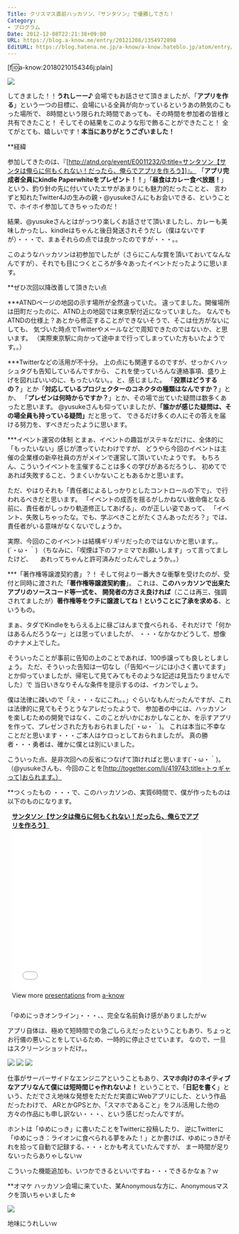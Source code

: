 ```yaml
---
Title: クリスマス直前ハッカソン、『サンタソン』で優勝してきた！
Category:
- プログラム
Date: 2012-12-08T22:21:38+09:00
URL: https://blog.a-know.me/entry/20121208/1354972898
EditURL: https://blog.hatena.ne.jp/a-know/a-know.hateblo.jp/atom/entry/12921228815727979276
---
```


[f:id:a-know:20180210154346j:plain]

<img src="//lh3.ggpht.com/nJgrSBujfIh1-h3WHn3zaCWb5LdAz9gr9Lq52b_fIE_Ix0A1T3in39Ri2DJAHJbxV00aO0OOBElxjptwvwm8YQ=s640">

してきました！！<span class="deco" style="font-weight:bold;">うれしーー♪</span>
会場でもお話させて頂きましたが、「<span class="deco" style="font-weight:bold;">アプリを作る</span>」という一つの目標に、会場にいる全員が向かっているというあの熱気のこもった場所で、
8時間という限られた時間であっても、その時間を参加者の皆様と共有できたこと！
そしてその結果をこのような形で飾ることができたこと！
全てがとても、嬉しいです！<span class="deco" style="font-weight:bold;">本当にありがとうございました！</span>


**経緯

参加してきたのは、『[http://atnd.org/event/E0011232/0:title=サンタソン【サンタは俺らに何もくれない！だったら、俺らでアプリを作ろう】]』。
「<span class="deco" style="font-weight:bold;">アプリ完成者全員にkindle Paperwhiteをプレゼント！！</span>」「<span class="deco" style="font-weight:bold;">昼食はカレー食べ放題！</span>」という、釣り針の先に付いていたエサがあまりにも魅力的だったことと、
言わずと知れたTwitter4Jの生みの親・@yusukeさんにもお会いできる、ということで、ホイホイ参加してきちゃったのだ！


結果、@yusukeさんとはがっつり楽しくお話させて頂いましたし、カレーも美味しかったし、kindleはちゃんと後日発送されそうだし（僕はないですが）・・・で、まぁそれらの点では良かったのですが・・・。。


このようなハッカソンは初参加でしたが（さらにこんな賞を頂いておいてなんなんですが）、それでも目につくところが多々あったイベントだったように思います。


**ぜひ次回以降改善して頂きたい点

***ATNDページの地図の示す場所が全然違っていた。
違ってました。開催場所は田町だったのに、ATND上の地図では東京駅付近になっていました。
なんでもATNDの仕様上？あとから修正することができないそうで、そこは仕方がないにしても、
気づいた時点でTwitterやメールなどで周知できたのではないか、と思います。
（実際東京駅に向かって途中まで行ってしまっていた方もいたようです。。）


***Twitterなどの活用が不十分。
上の点にも関連するのですが、せっかくハッシュタグも告知しているんですから、
これを使っていろんな連絡事項、盛り上げを図ればいいのに、もったいない。。と、感じました。
「<span class="deco" style="font-weight:bold;">投票はどうするの？</span>」とか「<span class="deco" style="font-weight:bold;">対応しているプロジェクターのコネクタの種類はなんですか？</span>」とか、
「<span class="deco" style="font-weight:bold;">プレゼンは何時からですか？</span>」とか、その場で出ていた疑問は数多くあったと思います。
@yusukeさんも仰っていましたが、<span class="deco" style="font-weight:bold;">「誰かが感じた疑問は、その場全員も持っている疑問」</span>だと思って、
できるだけ多くの人にその答えを届ける努力を、すべきだったように思います。


***イベント運営の体制
とまぁ、イベントの趣旨がステキなだけに、全体的に「もったいない」感じが漂っていたわけですが、
どうやら今回のイベントは主催の企業様の新卒社員の方がメインで運営して頂いていたようです。
もちろん、こういうイベントを主催することは多くの学びがあるだろうし、
初めてであれば失敗すること、うまくいかないこともあるかと思います。

ただ、やはりそれも「責任者によるしっかりとしたコントロールの下で」、で行われるべきだと思います。
「イベントの成否を揺るがしかねない致命傷となる前に、責任者がしっかり軌道修正してあげる」、のが正しい姿であって、
「イベント、失敗しちゃったな。でも、学ぶべきことがたくさんあっただろ？」では、
責任者がいる意味がなくないでしょうか。

実際、今回のこのイベントは結構ギリギリだったのではないかと思います。。(´・ω・｀)
（ちなみに、「喫煙は下のファミマでお願いします」って言ってましたけど、
　あれってちゃんと許可済みだったんでしょうか。。）


***「著作権等譲渡契約書」？！
そして何より一番大きな衝撃を受けたのが、受付と同時に渡された「<span class="deco" style="font-weight:bold;">著作権等譲渡契約書</span>」。
これは、<span class="deco" style="font-weight:bold;">このハッカソンで出来たアプリのソースコード等一式を、</span>
<span class="deco" style="font-weight:bold;">開発者の方さえ良ければ</span>（ここは再三、強調されてましたが）<span class="deco" style="font-weight:bold;">著作権等をウチに譲渡してね！ということに了承を求める</span>、というもの。


まぁ、タダでKindleをもらえる上に昼ごはんまで食べられる、それだけで「何かはあるんだろうなー」とは思っていましたが、
・・・なかなかどうして、想像のナナメ上でした。


そういったことが事前に告知の上のことであれば、100歩譲っても良しとしましょう。
ただ、そういった告知は一切なし（「告知ページには小さく書いてます」とか仰っていましたが、帰宅して見てみてもそのような記述は見当たりませんでした）で
当日いきなりそんな条件を提示するのは、イカンでしょう。


僕は法律に疎いので「え・・・なにこれ。。」ぐらいなもんだったんですが、これは法律的に見てもそうとうなアレだったようで、
参加者の中には、ハッカソンを楽しむための開発ではなく、このことがいかにおかしなことか、を示すアプリを作って、プレゼンされた方もおられました(´・ω・｀)。
これは本当に不幸なことだと思います・・・ご本人はケロっとしておられましたが。
真の勝者・・・勇者は、確かに僕とは別にいました。


こういった点、是非次回への反省につなげて頂ければと思います(´・ω・｀)。
（@yusukeさんも、今回のことを[http://togetter.com/li/419743:title=トゥギャって]おられます。）



**つくったもの
・・・で、このハッカソンの、実質6時間で、僕が作ったものは
以下のものになります。



<div style="width:425px;padding:0 0 0 10px;" id="__ss_15546480"> <strong style="display:block;margin:12px 0 4px"><a href="http://www.slideshare.net/aknow3373/santathon" title="サンタソン【サンタは俺らに何もくれない！だったら、俺らでアプリを作ろう】" target="_blank">サンタソン【サンタは俺らに何もくれない！だったら、俺らでアプリを作ろう】</a></strong> <iframe src="//www.slideshare.net/slideshow/embed_code/15546480" width="425" height="355" frameborder="0" marginwidth="0" marginheight="0" scrolling="no"></iframe> <div style="padding:5px 0 12px"> View more <a href="http://www.slideshare.net/" target="_blank">presentations</a> from <a href="http://www.slideshare.net/aknow3373" target="_blank">a-know</a> </div> </div>


「ゆめにっきオンライン」・・・、、完全な名前負け感がありましたがｗ

アプリ自体は、極めて短時間での急ごしらえだったということもあり、ちょっとお行儀の悪いことをしているため、一時的に停止させています。
なので、一旦はスクリーンショットだけ。。


<img src="//lh3.ggpht.com/6pi3O7B4Snud4qgqmPZTNVSHKGtH13rAQtA5vunaJdt4hnLWQwY2DlSs2vLHBV86vj6AH8miJdKXZFCnhj0lQJw=s320">


<img src="//lh6.ggpht.com/l5ewDNzq9Tt1sFPE7VHrojgPIvtkXOrnK4pVf1pfDCg16HCNpDGa8OtsJFw-MbiSOI_Yl3bie0V9ZLEk_Vx8kEo=s320">


<img src="//lh5.ggpht.com/fAoOvWjJ3RyXK4X6DwW1_9O6mv1pHh-Wbwipn0McqIEcfzP2pjrXblkFClG5qMyVkxFXsIUXaUNy-dySPHQAlg=s320">


仕事がサーバーサイドなエンジニアということもあり、<span class="deco" style="font-weight:bold;">スマホ向けのネイティブなアプリなんて僕には短時間じゃ作れないよ！</span>
ということで、「<span class="deco" style="font-weight:bold;">日記を書く</span>」という、ただでさえ地味な発想をただただ実直にWebアプリにした、という作品だったわけで、
ARとかGPSとか、「スマホであること」をフル活用した他の方々の作品にも申し訳ない・・・、という感じだったんですが。


ホントは「ゆめにっき」に書いたことをTwitterに投稿したり、
逆にTwitterに「ゆめにっき：ライオンに食べられる夢をみた！」とか書けば、ゆめにっきがそれを拾って自動で記録する、・・・とかも考えていたんですが、
まー時間が足りないったらありゃしないｗ


こういった機能追加も、いつかできるといいですね・・・できるかなぁ？ｗ



**オマケ
ハッカソン会場に来ていた、某Anonymousな方に、Anonymousマスクを頂いちゃいました☆


<img src="//lh4.ggpht.com/DPP0-aWKYnDGfvMpgkX8OkiJrPbzXO9dvSgQOtCnmF2GMbZqK_90KAEwJox6Zb--b9wLCOfpr7DXTq6j059QvOc=s512">


地味にうれしいｗ


<script src="https://moshi-moshi.moshimo.works/moshimoshi/a_know_blog/20121208-1354972898?title=%E3%82%AF%E3%83%AA%E3%82%B9%E3%83%9E%E3%82%B9%E7%9B%B4%E5%89%8D%E3%83%8F%E3%83%83%E3%82%AB%E3%82%BD%E3%83%B3%E3%80%81%E3%80%8E%E3%82%B5%E3%83%B3%E3%82%BF%E3%82%BD%E3%83%B3%E3%80%8F%E3%81%A7%E5%84%AA%E5%8B%9D%E3%81%97%E3%81%A6%E3%81%8D%E3%81%9F%EF%BC%81"></script>
